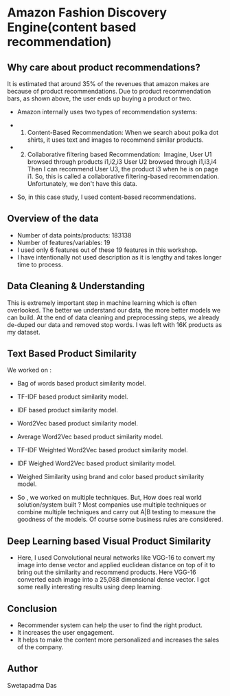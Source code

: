 # Amazon Fashion Discovery Engine(content based recommendation)
## Why care about product recommendations?
It is estimated that around 35% of the revenues that amazon makes are because of product recommendations. Due to product recommendation bars, as shown above, the user ends up buying a product or two.

- Amazon internally uses two types of recommendation systems:
- 1) Content-Based Recommendation: When we search about polka dot shirts, it uses text and images to recommend similar products.
- 2) Collaborative filtering based Recommendation: 
Imagine, User U1 browsed through products i1,i2,i3
User U2 browsed through i1,i3,i4
Then I can recommend User U3, the product i3 when he is on page i1.
So, this is called a collaborative filtering-based recommendation. Unfortunately, we don't have this data.

- So, in this case study, I used content-based recommendations.

## Overview of the data
- Number of data points/products: 183138
- Number of features/variables: 19
- I used only 6 features out of these 19 features in this workshop.
- I have intentionally not used description as it is lengthy and takes longer time to process.

## Data Cleaning & Understanding
This is extremely important step in machine learning which is often overlooked. The better we understand our data, the more better models we can build.
At the end of data cleaning and preprocessing steps, we already de-duped our data and removed stop words. I was left with 16K products as my dataset.

## Text Based Product Similarity
We worked on :
- Bag of words based product similarity model.
- TF-IDF based product similarity model.
- IDF based product similarity model.
- Word2Vec based product similarity model.
- Average Word2Vec based product similarity model.
- TF-IDF Weighted Word2Vec based product similarity model.
- IDF Weighed Word2Vec based product similarity model.
- Weighed Similarity using brand and color based product similarity model.

- So , we worked on multiple techniques. But, How does real world solution/system built ?
Most companies use multiple techniques or combine multiple techniques and carry out A|B testing to measure the goodness of the models. Of course some business rules are considered.

## Deep Learning based Visual Product Similarity
- Here, I used Convolutional neural networks like VGG-16 to convert my image into dense vector and applied euclidean distance on top of it to bring out the similarity and recommend products. Here VGG-16 converted each image into a 25,088 dimensional dense vector. I got some really interesting results using deep learning.

## Conclusion
- Recommender system can help the user to find the right product.
- It increases the user engagement.
- It helps to make the content more personalized and increases the sales of the company.

## Author
Swetapadma Das
